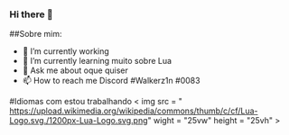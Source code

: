 ### Hi there 👋

<!--
**Walkerz1n/Walkerz1n** is a ✨ _special_ ✨ repository because its `README.md` (this file) appears on your GitHub profile.
-->

##Sobre mim:

- 🔭 I’m currently working 
- 🌱 I’m currently learning  muito sobre Lua
- 💬 Ask me about  oque quiser
- 📫 How to reach me Discord #Walkerz1n #0083

#Idiomas com estou trabalhando
< img src = " https://upload.wikimedia.org/wikipedia/commons/thumb/c/cf/Lua-Logo.svg./1200px-Lua-Logo.svg.png" wight = "25vw" height = "25vh" >


<!-- 
<img src = "" wight =  "700w" height = "350vh">
<--
